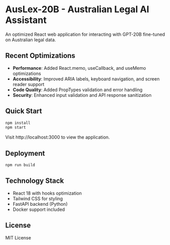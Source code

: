 # AusLex-20B - Australian Legal AI Assistant

An optimized React web application for interacting with GPT-20B fine-tuned on Australian legal data.

## Recent Optimizations

- **Performance**: Added React.memo, useCallback, and useMemo optimizations
- **Accessibility**: Improved ARIA labels, keyboard navigation, and screen reader support  
- **Code Quality**: Added PropTypes validation and error handling
- **Security**: Enhanced input validation and API response sanitization

## Quick Start

```bash
npm install
npm start
```

Visit http://localhost:3000 to view the application.

## Deployment

```bash
npm run build
```

## Technology Stack

- React 18 with hooks optimization
- Tailwind CSS for styling
- FastAPI backend (Python)
- Docker support included

## License

MIT License
